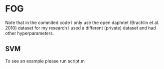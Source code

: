# FOG

Note that in the commited code I only use the open daphnet (Brachlin et al. 2010) dataset for my research I used a different (private) dataset and had other hyperparameters.

## SVM
To see an example please run script.m
